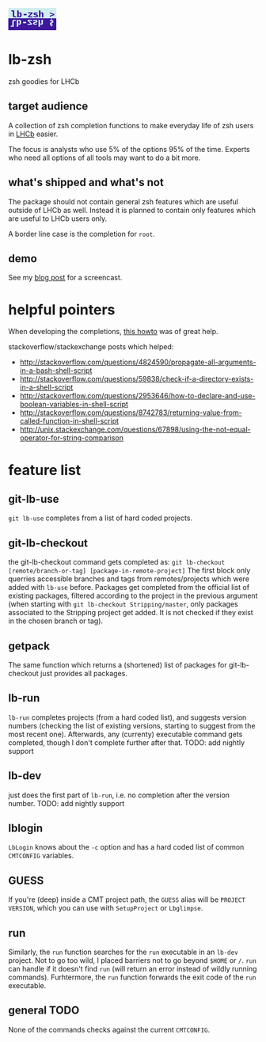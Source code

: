 ![logo](logo.png)

# lb-zsh
zsh goodies for LHCb

## target audience
A collection of zsh completion functions to make everyday life of zsh users in
[LHCb](http://lhcb-public.web.cern.ch/lhcb-public/) easier.

The focus is analysts who use 5% of the options 95% of the time. Experts who
need all options of all tools may want to do a bit more.

## what's shipped and what's not
The package should not contain general zsh features which are useful outside of
LHCb as well. Instead it is planned to contain only features which are useful
to LHCb users only.

A border line case is the completion for `root`.

## demo
See my [blog
post](http://virgilio.mib.infn.it/~seyfert/lb-zsh-developments-and-screencasts.html)
for a screencast.

# helpful pointers

When developing the completions,
[this howto](https://github.com/zsh-users/zsh-completions/blob/master/zsh-completions-howto.org)
was of great help.

stackoverflow/stackexchange posts which helped:
 * http://stackoverflow.com/questions/4824590/propagate-all-arguments-in-a-bash-shell-script
 * http://stackoverflow.com/questions/59838/check-if-a-directory-exists-in-a-shell-script
 * http://stackoverflow.com/questions/2953646/how-to-declare-and-use-boolean-variables-in-shell-script
 * http://stackoverflow.com/questions/8742783/returning-value-from-called-function-in-shell-script
 * http://unix.stackexchange.com/questions/67898/using-the-not-equal-operator-for-string-comparison

# feature list

## git-lb-use
`git lb-use` completes from a list of hard coded projects.

## git-lb-checkout
the git-lb-checkout command gets completed as:
`git lb-checkout [remote/branch-or-tag] [package-in-remote-project]`
The first block only querries accessible branches and tags from
remotes/projects which were added with `lb-use` before. Packages get completed
from the official list of existing packages, filtered according to the project
in the previous argument (when starting with `git lb-checkout
Stripping/master`, only packages associated to the Stripping project get added.
It is not checked if they exist in the chosen branch or tag).

## getpack
The same function which returns a (shortened) list of packages for
git-lb-checkout just provides all packages.

## lb-run

`lb-run` completes projects (from a hard coded list), and suggests version
numbers (checking the list of existing versions, starting to suggest from the
most recent one). Afterwards, any (currenty) executable command gets completed,
though I don't complete further after that.
TODO: add nightly support

## lb-dev
just does the first part of `lb-run`, i.e. no completion after the version number.
TODO: add nightly support

## lblogin
`LbLogin` knows about the `-c` option and has a hard coded list of common
`CMTCONFIG` variables.

## GUESS
If you're (deep) inside a CMT project path, the `GUESS` alias will be `PROJECT
VERSION`, which you can use with `SetupProject` or `Lbglimpse`.

## run
Similarly, the `run` function searches for the `run` executable in an `lb-dev`
project.  Not to go too wild, I placed barriers not to go beyond `$HOME` or
`/`.  `run` can handle if it doesn't find `run` (will return an error instead
of wildly running commands). Furhtermore, the `run` function forwards the exit
code of the `run` executable.

## general TODO
None of the commands checks against the current `CMTCONFIG`.
